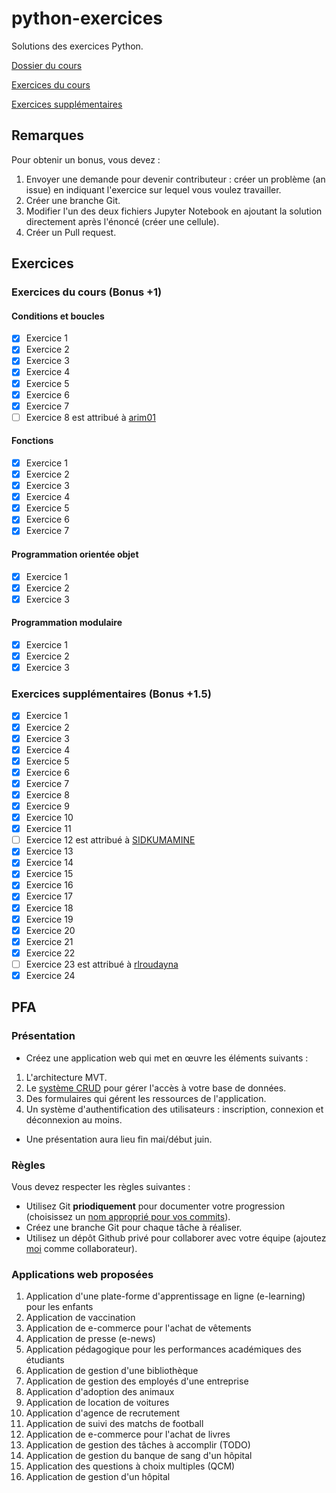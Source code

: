 # python-exercices
Solutions des exercices Python.

[Dossier du cours](https://drive.google.com/drive/folders/1zzSAh3QvXweGF2iZNIEBxgC2msLv_DbT?usp=share_link)

[Exercices du cours](./exercices_cours.ipynb)

[Exercices supplémentaires](./exercices_supp.ipynb)

## Remarques
Pour obtenir un bonus, vous devez :
1. Envoyer une demande pour devenir contributeur : créer un problème (an issue) en indiquant l'exercice sur lequel vous voulez travailler.
2. Créer une branche Git.
3. Modifier l'un des deux fichiers Jupyter Notebook en ajoutant la solution directement après l'énoncé (créer une cellule).
4. Créer un Pull request.

## Exercices
### Exercices du cours (Bonus +1)
#### Conditions et boucles
- [x] Exercice 1
- [x] Exercice 2
- [x] Exercice 3
- [x] Exercice 4
- [x] Exercice 5
- [x] Exercice 6
- [x] Exercice 7
- [ ] Exercice 8 est attribué à [arim01](https://github.com/arim01)

#### Fonctions
- [x] Exercice 1
- [x] Exercice 2
- [x] Exercice 3
- [x] Exercice 4
- [x] Exercice 5
- [x] Exercice 6
- [x] Exercice 7

#### Programmation orientée objet
- [x] Exercice 1
- [x] Exercice 2
- [x] Exercice 3

#### Programmation modulaire
- [x] Exercice 1
- [x] Exercice 2
- [x] Exercice 3

### Exercices supplémentaires (Bonus +1.5)
- [x] Exercice 1
- [x] Exercice 2
- [x] Exercice 3
- [x] Exercice 4
- [x] Exercice 5
- [x] Exercice 6
- [x] Exercice 7
- [x] Exercice 8
- [x] Exercice 9
- [x] Exercice 10
- [x] Exercice 11
- [ ] Exercice 12 est attribué à [SIDKUMAMINE](https://github.com/SIDKUMAMINE)
- [x] Exercice 13
- [x] Exercice 14
- [x] Exercice 15
- [x] Exercice 16
- [x] Exercice 17
- [x] Exercice 18
- [x] Exercice 19
- [x] Exercice 20
- [x] Exercice 21
- [x] Exercice 22
- [ ] Exercice 23 est attribué à [rlroudayna](https://github.com/rlroudayna)
- [x] Exercice 24

## PFA
### Présentation
- Créez une application web qui met en œuvre les éléments suivants :
1. L'architecture MVT.
2. Le [système CRUD]((https://fr.wikipedia.org/wiki/CRUD)) pour gérer l'accès à votre base de données.
3. Des formulaires qui gérent les ressources de l'application.
4. Un système d'authentification des utilisateurs : inscription, connexion et déconnexion au moins.

- Une présentation aura lieu fin mai/début juin.

### Règles
Vous devez respecter les règles suivantes :
- Utilisez Git **priodiquement** pour documenter votre progression (choisissez un [nom approprié pour vos commits](https://buzut.net/cours/versioning-avec-git/bien-nommer-ses-commits)).
- Créez une branche Git pour chaque tâche à réaliser.
- Utilisez un dépôt Github privé pour collaborer avec votre équipe (ajoutez [moi](https://github.com/HamzaJamalDev) comme collaborateur).

### Applications web proposées
1. Application d'une plate-forme d'apprentissage en ligne (e-learning) pour les enfants
2. Application de vaccination
3. Application de e-commerce pour l'achat de vêtements
4. Application de presse (e-news)
5. Application pédagogique pour les performances académiques des étudiants
6. Application de gestion d'une bibliothèque
7. Application de gestion des employés d'une entreprise
8. Application d'adoption des animaux
9. Application de location de voitures
10. Application d'agence de recrutement
11. Application de suivi des matchs de football
12. Application de e-commerce pour l'achat de livres
13. Application de gestion des tâches à accomplir (TODO)
14. Application de gestion du banque de sang d'un hôpital
15. Application des questions à choix multiples (QCM)
16. Application de gestion d'un hôpital
